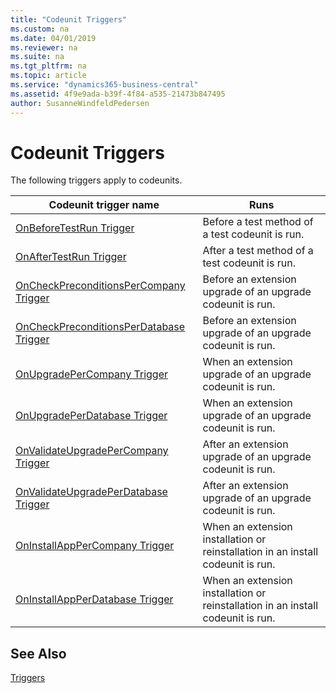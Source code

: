```yaml
---
title: "Codeunit Triggers"
ms.custom: na
ms.date: 04/01/2019
ms.reviewer: na
ms.suite: na
ms.tgt_pltfrm: na
ms.topic: article
ms.service: "dynamics365-business-central"
ms.assetid: 4f9e9ada-b39f-4f84-a535-21473b847495
author: SusanneWindfeldPedersen
---
```


# Codeunit Triggers
The following triggers apply to codeunits.  

|Codeunit trigger name|Runs|  
|---------------------------|--------------|  
|[OnBeforeTestRun Trigger](devenv-onbeforetestrun-trigger.md)|Before a test method of a test codeunit is run.|  
|[OnAfterTestRun Trigger](devenv-onaftertestrun-trigger.md)|After a test method of a test codeunit is run.|  
|[OnCheckPreconditionsPerCompany Trigger](devenv-oncheckpreconditionspercompany-trigger.md)|Before an extension upgrade of an upgrade codeunit is run.|  
|[OnCheckPreconditionsPerDatabase Trigger](devenv-oncheckpreconditionsperdatabase-trigger.md)|Before an extension upgrade of an upgrade codeunit is run.|  
|[OnUpgradePerCompany Trigger](devenv-onupgradepercompany-trigger.md)|When an extension upgrade of an upgrade codeunit is run.|  
|[OnUpgradePerDatabase Trigger](devenv-onupgradeperdatabase-trigger.md)|When an extension upgrade of an upgrade codeunit is run.|  
|[OnValidateUpgradePerCompany Trigger](devenv-onvalidateupgradepercompany-trigger.md)|After an extension upgrade of an upgrade codeunit is run.|  
|[OnValidateUpgradePerDatabase Trigger](devenv-onvalidateupgradeperdatabase-trigger.md)|After an extension upgrade of an upgrade codeunit is run.|  
|[OnInstallAppPerCompany Trigger](devenv-oninstallapppercompany-trigger.md)| When an extension installation or reinstallation in an install codeunit is run.|  
|[OnInstallAppPerDatabase Trigger](devenv-oninstallappperdatabase-trigger.md)|When an extension installation or reinstallation in an install codeunit is run.|  

## See Also  
 [Triggers](devenv-triggers.md)  
 <!--
 [Testing the Application](../testing-the-application.md)   
 [How to: Create Test Codeunits and Test Methods](../devenv-how-to-create-test-codeunits-and-test-methods.md) -->
